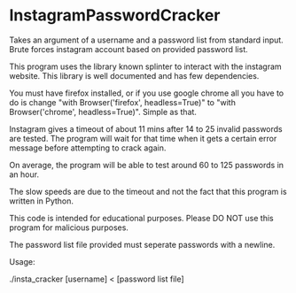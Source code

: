 # InstagramPasswordCracker
Takes an argument of a username and a password list from standard input. Brute forces instagram account based on provided password list.

This program uses the library known splinter to interact with the instagram website. This library is well documented and has few dependencies.

You must have firefox installed, or if you use google chrome all you have to do is change "with Browser('firefox', headless=True)" to "with Browser('chrome', headless=True)". Simple as that.

Instagram gives a timeout of about 11 mins after 14 to 25 invalid passwords are tested. The program will wait for that time when it gets a certain error message before attempting to crack again.

On average, the program will be able to test around 60 to 125 passwords in an hour.

The slow speeds are due to the timeout and not the fact that this program is written in Python.

This code is intended for educational purposes. Please DO NOT use this program for malicious purposes.

The password list file provided must seperate passwords with a newline.

Usage:

./insta_cracker [username] < [password list file]
